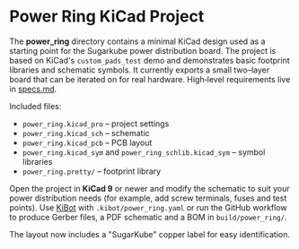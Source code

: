 # Power Ring KiCad Project

The **power_ring** directory contains a minimal KiCad design used as a starting point for the Sugarkube power distribution board.  The project is based on KiCad's `custom_pads_test` demo and demonstrates basic footprint libraries and schematic symbols.  It currently exports a small two–layer board that can be iterated on for real hardware.  High‑level requirements live in [specs.md](specs.md).

Included files:

- `power_ring.kicad_pro` – project settings
- `power_ring.kicad_sch` – schematic
- `power_ring.kicad_pcb` – PCB layout
- `power_ring.kicad_sym` and `power_ring_schlib.kicad_sym` – symbol libraries
- `power_ring.pretty/` – footprint library

Open the project in **KiCad 9** or newer and modify the schematic to suit your power distribution needs (for example, add screw terminals, fuses and test points).  Use [KiBot](https://github.com/INTI-CMNB/KiBot) with `.kibot/power_ring.yaml` or run the GitHub workflow to produce Gerber files, a PDF schematic and a BOM in `build/power_ring/`.

The layout now includes a "SugarKube" copper label for easy identification.
